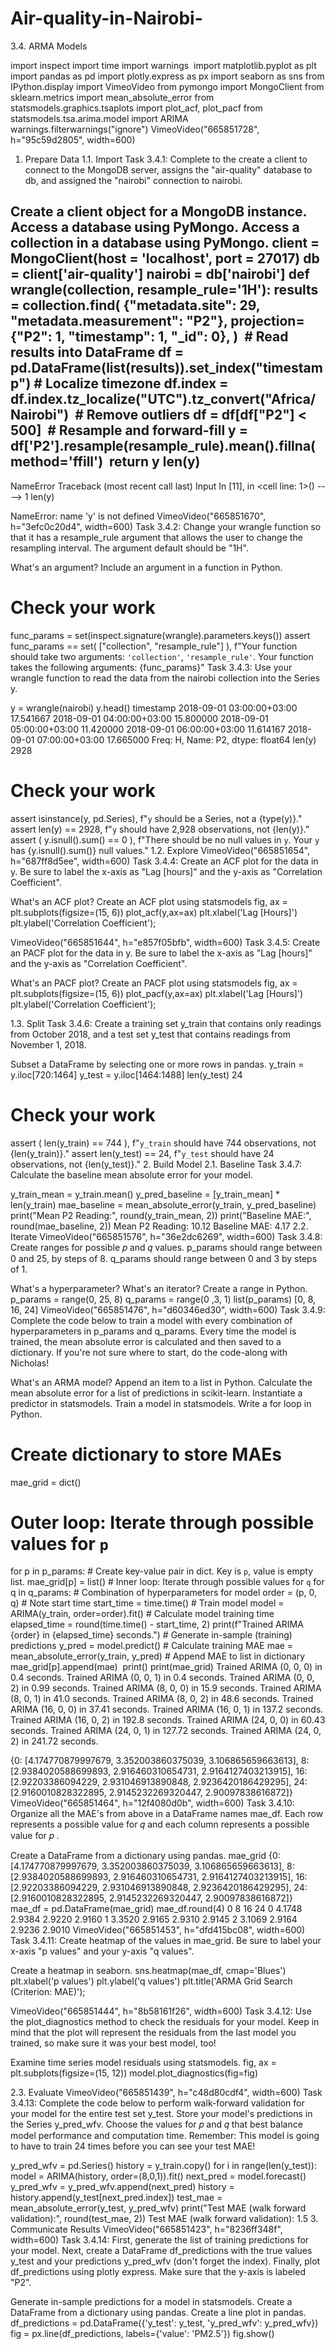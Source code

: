 # Air-quality-in-Nairobi-
3.4. ARMA Models

import inspect
import time
import warnings
​
import matplotlib.pyplot as plt
import pandas as pd
import plotly.express as px
import seaborn as sns
from IPython.display import VimeoVideo
from pymongo import MongoClient
from sklearn.metrics import mean_absolute_error
from statsmodels.graphics.tsaplots import plot_acf, plot_pacf
from statsmodels.tsa.arima.model import ARIMA
​
warnings.filterwarnings("ignore")
VimeoVideo("665851728", h="95c59d2805", width=600)
1. Prepare Data
1.1. Import
Task 3.4.1: Complete to the create a client to connect to the MongoDB server, assigns the "air-quality" database to db, and assigned the "nairobi" connection to nairobi.

Create a client object for a MongoDB instance.
Access a database using PyMongo.
Access a collection in a database using PyMongo.
client = MongoClient(host = 'localhost', port = 27017)
db = client['air-quality']
nairobi = db['nairobi']
def wrangle(collection, resample_rule='1H'):
​
    results = collection.find(
        {"metadata.site": 29, "metadata.measurement": "P2"},
        projection={"P2": 1, "timestamp": 1, "_id": 0},
    )
​
    # Read results into DataFrame
    df = pd.DataFrame(list(results)).set_index("timestamp")
​
    # Localize timezone
    df.index = df.index.tz_localize("UTC").tz_convert("Africa/Nairobi")
​
    # Remove outliers
    df = df[df["P2"] < 500]
​
    # Resample and forward-fill
    y = df['P2'].resample(resample_rule).mean().fillna(method='ffill')
​
    return y
len(y)
---------------------------------------------------------------------------
NameError                                 Traceback (most recent call last)
Input In [11], in <cell line: 1>()
----> 1 len(y)

NameError: name 'y' is not defined
VimeoVideo("665851670", h="3efc0c20d4", width=600)
Task 3.4.2: Change your wrangle function so that it has a resample_rule argument that allows the user to change the resampling interval. The argument default should be "1H".

What's an argument?
Include an argument in a function in Python.
# Check your work
func_params = set(inspect.signature(wrangle).parameters.keys())
assert func_params == set(
    ["collection", "resample_rule"]
), f"Your function should take two arguments: `'collection'`, `'resample_rule'`. Your function takes the following arguments: {func_params}"
Task 3.4.3: Use your wrangle function to read the data from the nairobi collection into the Series y.

y = wrangle(nairobi)
y.head()
timestamp
2018-09-01 03:00:00+03:00    17.541667
2018-09-01 04:00:00+03:00    15.800000
2018-09-01 05:00:00+03:00    11.420000
2018-09-01 06:00:00+03:00    11.614167
2018-09-01 07:00:00+03:00    17.665000
Freq: H, Name: P2, dtype: float64
len(y)
2928
# Check your work
assert isinstance(y, pd.Series), f"`y` should be a Series, not a {type(y)}."
assert len(y) == 2928, f"`y` should have 2,928 observations, not {len(y)}."
assert (
    y.isnull().sum() == 0
), f"There should be no null values in `y`. Your `y` has {y.isnull().sum()} null values."
1.2. Explore
VimeoVideo("665851654", h="687ff8d5ee", width=600)
Task 3.4.4: Create an ACF plot for the data in y. Be sure to label the x-axis as "Lag [hours]" and the y-axis as "Correlation Coefficient".

What's an ACF plot?
Create an ACF plot using statsmodels
fig, ax = plt.subplots(figsize=(15, 6))
plot_acf(y,ax=ax)
plt.xlabel('Lag [Hours]')
plt.ylabel('Correlation Coefficient');

VimeoVideo("665851644", h="e857f05bfb", width=600)
Task 3.4.5: Create an PACF plot for the data in y. Be sure to label the x-axis as "Lag [hours]" and the y-axis as "Correlation Coefficient".

What's an PACF plot?
Create an PACF plot using statsmodels
fig, ax = plt.subplots(figsize=(15, 6))
plot_pacf(y,ax=ax)
plt.xlabel('Lag [Hours]')
plt.ylabel('Correlation Coefficient');

1.3. Split
Task 3.4.6: Create a training set y_train that contains only readings from October 2018, and a test set y_test that contains readings from November 1, 2018.

Subset a DataFrame by selecting one or more rows in pandas.
y_train = y.iloc[720:1464]
y_test = y.iloc[1464:1488]
len(y_test)
24
# Check your work
assert (
    len(y_train) == 744
), f"`y_train` should have 744 observations, not {len(y_train)}."
assert len(y_test) == 24, f"`y_test` should have 24 observations, not {len(y_test)}."
2. Build Model
2.1. Baseline
Task 3.4.7: Calculate the baseline mean absolute error for your model.

y_train_mean = y_train.mean()
y_pred_baseline = [y_train_mean] * len(y_train)
mae_baseline = mean_absolute_error(y_train, y_pred_baseline)
print("Mean P2 Reading:", round(y_train_mean, 2))
print("Baseline MAE:", round(mae_baseline, 2))
Mean P2 Reading: 10.12
Baseline MAE: 4.17
2.2. Iterate
VimeoVideo("665851576", h="36e2dc6269", width=600)
Task 3.4.8: Create ranges for possible  𝑝  and  𝑞  values. p_params should range between 0 and 25, by steps of 8. q_params should range between 0 and 3 by steps of 1.

What's a hyperparameter?
What's an iterator?
Create a range in Python.
p_params = range(0, 25, 8)
q_params = range(0 ,3, 1)
list(p_params)
[0, 8, 16, 24]
VimeoVideo("665851476", h="d60346ed30", width=600)
Task 3.4.9: Complete the code below to train a model with every combination of hyperparameters in p_params and q_params. Every time the model is trained, the mean absolute error is calculated and then saved to a dictionary. If you're not sure where to start, do the code-along with Nicholas!

What's an ARMA model?
Append an item to a list in Python.
Calculate the mean absolute error for a list of predictions in scikit-learn.
Instantiate a predictor in statsmodels.
Train a model in statsmodels.
Write a for loop in Python.
# Create dictionary to store MAEs
mae_grid = dict()
# Outer loop: Iterate through possible values for `p`
for p in p_params:
    # Create key-value pair in dict. Key is `p`, value is empty list.
    mae_grid[p] = list()
    # Inner loop: Iterate through possible values for `q`
    for q in q_params:
        # Combination of hyperparameters for model
        order = (p, 0, q)
        # Note start time
        start_time = time.time()
        # Train model
        model = ARIMA(y_train, order=order).fit()
        # Calculate model training time
        elapsed_time = round(time.time() - start_time, 2)
        print(f"Trained ARIMA {order} in {elapsed_time} seconds.")
        # Generate in-sample (training) predictions
        y_pred = model.predict()
        # Calculate training MAE
        mae = mean_absolute_error(y_train, y_pred)
        # Append MAE to list in dictionary
        mae_grid[p].append(mae)
​
print()
print(mae_grid)
Trained ARIMA (0, 0, 0) in 0.4 seconds.
Trained ARIMA (0, 0, 1) in 0.4 seconds.
Trained ARIMA (0, 0, 2) in 0.99 seconds.
Trained ARIMA (8, 0, 0) in 15.9 seconds.
Trained ARIMA (8, 0, 1) in 41.0 seconds.
Trained ARIMA (8, 0, 2) in 48.6 seconds.
Trained ARIMA (16, 0, 0) in 37.41 seconds.
Trained ARIMA (16, 0, 1) in 137.2 seconds.
Trained ARIMA (16, 0, 2) in 192.8 seconds.
Trained ARIMA (24, 0, 0) in 60.43 seconds.
Trained ARIMA (24, 0, 1) in 127.72 seconds.
Trained ARIMA (24, 0, 2) in 241.72 seconds.

{0: [4.174770879997679, 3.352003860375039, 3.106865659663613], 8: [2.9384020588699893, 2.916460310654731, 2.9164127403213915], 16: [2.92203386094229, 2.931046913890848, 2.9236420186429295], 24: [2.9160010828322895, 2.9145232269320447, 2.90097838616872]}
VimeoVideo("665851464", h="12f4080d0b", width=600)
Task 3.4.10: Organize all the MAE's from above in a DataFrame names mae_df. Each row represents a possible value for  𝑞  and each column represents a possible value for  𝑝 .

Create a DataFrame from a dictionary using pandas.
mae_grid
{0: [4.174770879997679, 3.352003860375039, 3.106865659663613],
 8: [2.9384020588699893, 2.916460310654731, 2.9164127403213915],
 16: [2.92203386094229, 2.931046913890848, 2.9236420186429295],
 24: [2.9160010828322895, 2.9145232269320447, 2.90097838616872]}
mae_df = pd.DataFrame(mae_grid)
mae_df.round(4)
0	8	16	24
0	4.1748	2.9384	2.9220	2.9160
1	3.3520	2.9165	2.9310	2.9145
2	3.1069	2.9164	2.9236	2.9010
VimeoVideo("665851453", h="dfd415bc08", width=600)
Task 3.4.11: Create heatmap of the values in mae_grid. Be sure to label your x-axis "p values" and your y-axis "q values".

Create a heatmap in seaborn.
sns.heatmap(mae_df, cmap='Blues')
plt.xlabel('p values')
plt.ylabel('q values')
plt.title('ARMA Grid Search (Criterion: MAE)');

VimeoVideo("665851444", h="8b58161f26", width=600)
Task 3.4.12: Use the plot_diagnostics method to check the residuals for your model. Keep in mind that the plot will represent the residuals from the last model you trained, so make sure it was your best model, too!

Examine time series model residuals using statsmodels.
fig, ax = plt.subplots(figsize=(15, 12))
model.plot_diagnostics(fig=fig)


2.3. Evaluate
VimeoVideo("665851439", h="c48d80cdf4", width=600)
Task 3.4.13: Complete the code below to perform walk-forward validation for your model for the entire test set y_test. Store your model's predictions in the Series y_pred_wfv. Choose the values for  𝑝  and  𝑞  that best balance model performance and computation time. Remember: This model is going to have to train 24 times before you can see your test MAE!

y_pred_wfv =  pd.Series()
history = y_train.copy()
for i in range(len(y_test)):
    model = ARIMA(history, order=(8,0,1)).fit()
    next_pred = model.forecast()
    y_pred_wfv = y_pred_wfv.append(next_pred)
    history = history.append(y_test[next_pred.index])
test_mae = mean_absolute_error(y_test, y_pred_wfv)
print("Test MAE (walk forward validation):", round(test_mae, 2))
Test MAE (walk forward validation): 1.5
3. Communicate Results
VimeoVideo("665851423", h="8236ff348f", width=600)
Task 3.4.14: First, generate the list of training predictions for your model. Next, create a DataFrame df_predictions with the true values y_test and your predictions y_pred_wfv (don't forget the index). Finally, plot df_predictions using plotly express. Make sure that the y-axis is labeled "P2".

Generate in-sample predictions for a model in statsmodels.
Create a DataFrame from a dictionary using pandas.
Create a line plot in pandas.
df_predictions = pd.DataFrame({'y_test': y_test, 'y_pred_wfv': y_pred_wfv})
fig = px.line(df_predictions, labels={'value': 'PM2.5'})
fig.show()

